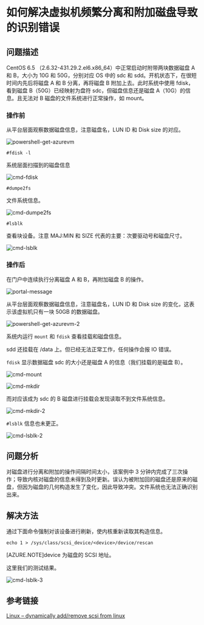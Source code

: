 <properties
    pageTitle="如何解决虚拟机频繁分离和附加磁盘导致的识别错误"
    description="如何解决 Linux（CentOS 6.5）频繁分离和附加磁盘导致识别错误的现象"
    service=""
    resource="virtualmachines"
    authors="Qi Li"
    displayOrder=""
    selfHelpType=""
    supportTopicIds=""
    productPesIds=""
    resourceTags="Virtual Machines, CentOS, Disk"
    cloudEnvironments="MoonCake" />
<tags
    ms.service="virtual-machines-linux-aog"
    ms.date=""
    wacn.date="04/27/2017" />

# 如何解决虚拟机频繁分离和附加磁盘导致的识别错误

## **问题描述**

CentOS 6.5 （2.6.32-431.29.2.el6.x86_64）中正常启动时附带两块数据磁盘 A 和 B，大小为 10G 和 50G，分别对应 OS 中的 sdc 和 sdd。开机状态下，在很短时间内先后将磁盘 A 和 B 分离，再将磁盘 B 附加上去。此时系统中使用 fdisk，看到磁盘 B（50G）已经映射为盘符 sdc，但磁盘信息还是磁盘 A（10G）的信息。且无法对 B 磁盘的文件系统进行正常操作，如 mount。

### 操作前

从平台层面观察数据磁盘信息，注意磁盘名，LUN ID 和 Disk size 的对应。

![powershell-get-azurevm](./media/aog-virtual-machines-qa-attach-and-separate-disk-frequently-cause-recognition-error/powershell-get-azurevm.png)

    #fdisk -l

系统层面扫描到的磁盘信息

![cmd-fdisk](./media/aog-virtual-machines-qa-attach-and-separate-disk-frequently-cause-recognition-error/cmd-fdisk.png)

    #dumpe2fs

文件系统信息。

![cmd-dumpe2fs](./media/aog-virtual-machines-qa-attach-and-separate-disk-frequently-cause-recognition-error/cmd-dumpe2fs.png)

    #lsblk

查看块设备。注意 MAJ:MIN 和 SIZE 代表的主要：次要驱动号和磁盘尺寸。

![cmd-lsblk](./media/aog-virtual-machines-qa-attach-and-separate-disk-frequently-cause-recognition-error/cmd-lsblk.png)

### 操作后

在门户中连续执行分离磁盘 A 和 B，再附加磁盘 B 的操作。

![portal-message](./media/aog-virtual-machines-qa-attach-and-separate-disk-frequently-cause-recognition-error/portal-message.png)

从平台层面观察数据磁盘信息，注意磁盘名，LUN ID 和 Disk size 的变化，这表示该虚拟机只有一块 50GB 的数据磁盘。

![powershell-get-azurevm-2](./media/aog-virtual-machines-qa-attach-and-separate-disk-frequently-cause-recognition-error/powershell-get-azurevm-2.png)

系统内运行 `mount` 和 `fdisk` 查看挂载和磁盘信息。

sdd 还挂载在 /data 上。但已经无法正常工作，任何操作会报 IO 错误。

`fdisk` 显示数据磁盘 sdc 的大小还是磁盘 A 的信息（我们挂载的是磁盘 B）。

![cmd-mount](./media/aog-virtual-machines-qa-attach-and-separate-disk-frequently-cause-recognition-error/cmd-mount.png)

![cmd-mkdir](./media/aog-virtual-machines-qa-attach-and-separate-disk-frequently-cause-recognition-error/cmd-mkdir.png)

而对应该成为 sdc 的 B 磁盘进行挂载会发现读取不到文件系统信息。

![cmd-mkdir-2](./media/aog-virtual-machines-qa-attach-and-separate-disk-frequently-cause-recognition-error/cmd-mkdir-2.png)

`#lsblk` 信息也未更正。

![cmd-lsblk-2](./media/aog-virtual-machines-qa-attach-and-separate-disk-frequently-cause-recognition-error/cmd-lsblk-2.png)

## **问题分析**

对磁盘进行分离和附加的操作间隔时间太小，该案例中 3 分钟内完成了三次操作；导致内核对磁盘的信息未得到及时更新。误认为被附加回的磁盘还是原来的磁盘，但因为磁盘的几何构造发生了变化，因此导致冲突。文件系统也无法正确识别出来。

## **解决方法**

通过下面命令强制对该设备进行刷新，使内核重新读取其构造信息。

    echo 1 > /sys/class/scsi_device/<device>/device/rescan

[AZURE.NOTE]device 为磁盘的 SCSI 地址。

这里我们的测试结果。

![cmd-lsblk-3](./media/aog-virtual-machines-qa-attach-and-separate-disk-frequently-cause-recognition-error/cmd-lsblk-3.png)

## **参考链接**

[Linux – dynamically add/remove scsi from linux](http://unixadminschool.com/blog/2011/05/linux-dynamically-addremove-scsi-from-linux/)
